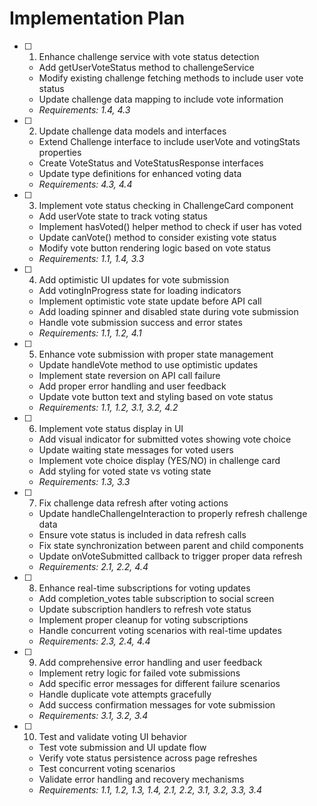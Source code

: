 # Implementation Plan

- [ ] 1. Enhance challenge service with vote status detection
  - Add getUserVoteStatus method to challengeService
  - Modify existing challenge fetching methods to include user vote status
  - Update challenge data mapping to include vote information
  - _Requirements: 1.4, 4.3_

- [ ] 2. Update challenge data models and interfaces
  - Extend Challenge interface to include userVote and votingStats properties
  - Create VoteStatus and VoteStatusResponse interfaces
  - Update type definitions for enhanced voting data
  - _Requirements: 4.3, 4.4_

- [ ] 3. Implement vote status checking in ChallengeCard component
  - Add userVote state to track voting status
  - Implement hasVoted() helper method to check if user has voted
  - Update canVote() method to consider existing vote status
  - Modify vote button rendering logic based on vote status
  - _Requirements: 1.1, 1.4, 3.3_

- [ ] 4. Add optimistic UI updates for vote submission
  - Add votingInProgress state for loading indicators
  - Implement optimistic vote state update before API call
  - Add loading spinner and disabled state during vote submission
  - Handle vote submission success and error states
  - _Requirements: 1.1, 1.2, 4.1_

- [ ] 5. Enhance vote submission with proper state management
  - Update handleVote method to use optimistic updates
  - Implement state reversion on API call failure
  - Add proper error handling and user feedback
  - Update vote button text and styling based on vote status
  - _Requirements: 1.1, 1.2, 3.1, 3.2, 4.2_

- [ ] 6. Implement vote status display in UI
  - Add visual indicator for submitted votes showing vote choice
  - Update waiting state messages for voted users
  - Implement vote choice display (YES/NO) in challenge card
  - Add styling for voted state vs voting state
  - _Requirements: 1.3, 3.3_

- [ ] 7. Fix challenge data refresh after voting actions
  - Update handleChallengeInteraction to properly refresh challenge data
  - Ensure vote status is included in data refresh calls
  - Fix state synchronization between parent and child components
  - Update onVoteSubmitted callback to trigger proper data refresh
  - _Requirements: 2.1, 2.2, 4.4_

- [ ] 8. Enhance real-time subscriptions for voting updates
  - Add completion_votes table subscription to social screen
  - Update subscription handlers to refresh vote status
  - Implement proper cleanup for voting subscriptions
  - Handle concurrent voting scenarios with real-time updates
  - _Requirements: 2.3, 2.4, 4.4_

- [ ] 9. Add comprehensive error handling and user feedback
  - Implement retry logic for failed vote submissions
  - Add specific error messages for different failure scenarios
  - Handle duplicate vote attempts gracefully
  - Add success confirmation messages for vote submission
  - _Requirements: 3.1, 3.2, 3.4_

- [ ] 10. Test and validate voting UI behavior
  - Test vote submission and UI update flow
  - Verify vote status persistence across page refreshes
  - Test concurrent voting scenarios
  - Validate error handling and recovery mechanisms
  - _Requirements: 1.1, 1.2, 1.3, 1.4, 2.1, 2.2, 3.1, 3.2, 3.3, 3.4_